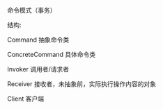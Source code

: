 命令模式（事务）

结构:

Command 抽象命令类

ConcreteCommand 具体命令类

Invoker 调用者/请求者

Receiver 接收者，未抽象前，实际执行操作内容的对象

Client 客户端